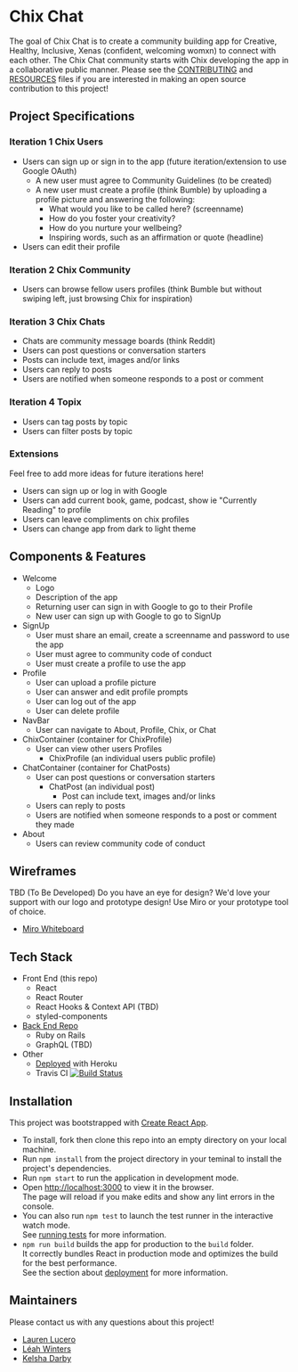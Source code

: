# Chix Chat 
The goal of Chix Chat is to create a community building app for Creative, Healthy, Inclusive, Xenas (confident, welcoming womxn) to connect with each other.
The Chix Chat community starts with Chix developing the app in a collaborative public manner.
Please see the [CONTRIBUTING](CONTRIBUTING.md) and [RESOURCES](RESOURCES.md) files if you are interested in making an open source contribution to this project!

## Project Specifications
### Iteration 1 Chix Users
- Users can sign up or sign in to the app (future iteration/extension to use Google OAuth)
  - A new user must agree to Community Guidelines (to be created)
  - A new user must create a profile (think Bumble) by uploading a profile picture and answering the following:
     - What would you like to be called here? (screenname)
     - How do you foster your creativity?
     - How do you nurture your wellbeing?
     - Inspiring words, such as an affirmation or quote (headline)
- Users can edit their profile

### Iteration 2 Chix Community
- Users can browse fellow users profiles (think Bumble but without swiping left, just browsing Chix for inspiration)

### Iteration 3 Chix Chats
- Chats are community message boards (think Reddit)
- Users can post questions or conversation starters
- Posts can include text, images and/or links
- Users can reply to posts
- Users are notified when someone responds to a post or comment

### Iteration 4 Topix
- Users can tag posts by topic
- Users can filter posts by topic

### Extensions
Feel free to add more ideas for future iterations here!
- Users can sign up or log in with Google
- Users can add current book, game, podcast, show ie "Currently Reading" to profile 
- Users can leave compliments on chix profiles
- Users can change app from dark to light theme

## Components & Features
- Welcome
  - Logo
  - Description of the app
  - Returning user can sign in with Google to go to their Profile
  - New user can sign up with Google to go to SignUp
- SignUp
  - User must share an email, create a screenname and password to use the app
  - User must agree to community code of conduct
  - User must create a profile to use the app
- Profile
  - User can upload a profile picture
  - User can answer and edit profile prompts
  - User can log out of the app
  - User can delete profile
- NavBar
  - User can navigate to About, Profile, Chix, or Chat
- ChixContainer (container for ChixProfile)
  - User can view other users Profiles
    - ChixProfile (an individual users public profile)
- ChatContainer (container for ChatPosts)
  - User can post questions or conversation starters
    - ChatPost (an individual post)
      - Post can include text, images and/or links
  - Users can reply to posts
  - Users are notified when someone responds to a post or comment they made
- About
  - Users can review community code of conduct

## Wireframes
TBD (To Be Developed) Do you have an eye for design? We'd love your support with our logo and prototype design! Use Miro or your prototype tool of choice.
- [Miro Whiteboard](https://miro.com/app/board/o9J_khKi5is=/)

## Tech Stack
- Front End (this repo)
  - React
  - React Router
  - React Hooks & Context API (TBD)
  - styled-components
- [Back End Repo](https://github.com/ChixChat/chix_chat_be) 
  - Ruby on Rails
  - GraphQL (TBD)
- Other
  - [Deployed](https://chix-chat.herokuapp.com/) with Heroku
  - Travis CI [![Build Status](https://travis-ci.org/ChixChat/chix-chat-fe.svg?branch=main)](https://travis-ci.org/ChixChat/chix-chat-fe)

## Installation
This project was bootstrapped with [Create React App](https://github.com/facebook/create-react-app).
- To install, fork then clone this repo into an empty directory on your local machine.
- Run `npm install` from the project directory in your teminal to install the project's dependencies.
- Run `npm start` to run the application in development mode.
- Open [http://localhost:3000](http://localhost:3000) to view it in the browser. \
The page will reload if you make edits and show any lint errors in the console.
- You can also run `npm test` to launch the test runner in the interactive watch mode. \
See [running tests](https://facebook.github.io/create-react-app/docs/running-tests) for more information.
- `npm run build` builds the app for production to the `build` folder.\
It correctly bundles React in production mode and optimizes the build for the best performance. \
See the section about [deployment](https://facebook.github.io/create-react-app/docs/deployment) for more information.

## Maintainers
Please contact us with any questions about this project!
- [Lauren Lucero](https://github.com/laurenlucero)
- [Léah Winters](https://github.com/LeahWinters)
- [Kelsha Darby](https://github.com/kelshadarby)

